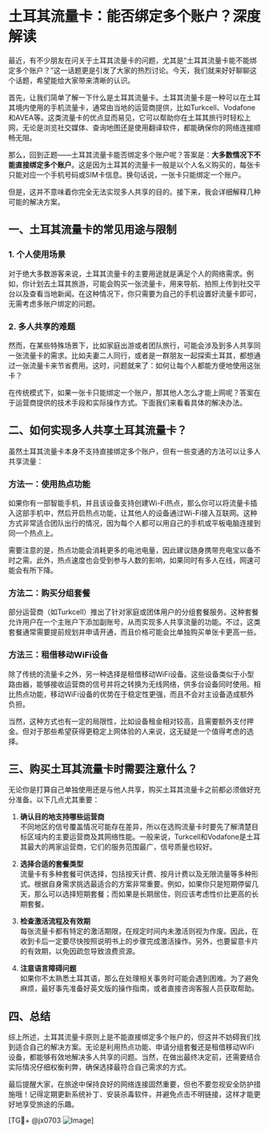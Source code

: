 # 土耳其流量卡：能否绑定多个账户？深度解读

最近，有不少朋友在问关于土耳其流量卡的问题，尤其是“土耳其流量卡能不能绑定多个账户？”这一话题更是引发了大家的热烈讨论。今天，我们就来好好聊聊这个话题，希望能给大家带来清晰的认识。

首先，让我们简单了解一下什么是土耳其流量卡。土耳其流量卡是一种可以在土耳其境内使用的手机流量卡，通常由当地的运营商提供，比如Turkcell、Vodafone和AVEA等。这类流量卡的优点显而易见，它可以帮助你在土耳其旅行时轻松上网，无论是浏览社交媒体、查询地图还是使用翻译软件，都能确保你的网络连接顺畅无阻。

那么，回到正题——土耳其流量卡能否绑定多个账户呢？答案是：**大多数情况下不能直接绑定多个账户**。这是因为土耳其的流量卡一般是以个人名义购买的，每张卡只能对应一个手机号码或SIM卡信息。换句话说，一张卡只能绑定一个账户。

但是，这并不意味着你完全无法实现多人共享的目的。接下来，我会详细解释几种可能的解决方案。

## 一、土耳其流量卡的常见用途与限制

### 1. 个人使用场景
对于绝大多数游客来说，土耳其流量卡的主要用途就是满足个人的网络需求。例如，你计划去土耳其旅游，可能会购买一张流量卡，用来导航、拍照上传到社交平台以及查看当地新闻。在这种情况下，你只需要为自己的手机设置好流量卡即可，无需考虑多账户绑定的问题。

### 2. 多人共享的难题
然而，在某些特殊场景下，比如家庭出游或者团队旅行，可能会涉及到多人共享同一张流量卡的需求。比如夫妻二人同行，或者是一群朋友一起探索土耳其，都想通过一张流量卡来节省费用。这时，问题就来了：如何让每个人都能方便地使用这张卡？

在传统模式下，如果一张卡只能绑定一个账户，那其他人怎么才能上网呢？答案在于运营商提供的技术手段和实际操作方式。下面我们来看看具体的解决办法。

## 二、如何实现多人共享土耳其流量卡？

虽然土耳其流量卡本身不支持直接绑定多个账户，但有一些变通的方法可以让多人共享流量：

### 方法一：使用热点功能
如果你有一部智能手机，并且该设备支持创建Wi-Fi热点，那么你可以将流量卡插入这部手机中，然后开启热点功能，让其他人的设备通过Wi-Fi接入互联网。这种方式非常适合团队出行的情况，因为每个人都可以用自己的手机或平板电脑连接到同一个热点上。

需要注意的是，热点功能会消耗更多的电池电量，因此建议随身携带充电宝以备不时之需。此外，热点速度也会受到参与人数的影响，如果同时有多人在线，网速可能会有所下降。

### 方法二：购买分组套餐
部分运营商（如Turkcell）推出了针对家庭或团体用户的分组套餐服务。这种套餐允许用户在一个主账户下添加副账号，从而实现多人共享流量的功能。不过，这类套餐通常需要提前规划并申请开通，而且价格可能会比单独购买单张卡更高一些。

### 方法三：租借移动WiFi设备
除了传统的流量卡之外，另一种选择是租借移动WiFi设备。这些设备类似于小型路由器，能够接收运营商的信号并将之转换为无线网络，供多台设备同时使用。相比热点功能，移动WiFi设备的优势在于稳定性更强，而且不会对主设备造成额外负担。

当然，这种方式也有一定的局限性，比如设备租金相对较高，且需要额外支付押金。但对于那些希望获得更稳定上网体验的人来说，这无疑是一个值得考虑的选择。

## 三、购买土耳其流量卡时需要注意什么？

无论你是打算自己单独使用还是与他人共享，购买土耳其流量卡之前都必须做好充分准备。以下几点尤其重要：

1. **确认目的地支持哪些运营商**  
   不同地区的信号覆盖情况可能存在差异，所以在选购流量卡时要先了解清楚目标区域内的主要运营商及其网络性能。一般来说，Turkcell和Vodafone是土耳其最大的两家运营商，它们的服务范围最广，信号质量也较好。

2. **选择合适的套餐类型**  
   流量卡有多种套餐可供选择，包括按天计费、按月计费以及无限流量等多种形式。根据自身需求挑选最适合的方案非常重要。例如，如果你只是短期停留几天，那么可以选择短期套餐；而如果是长期居住，则应该考虑性价比更高的长期套餐。

3. **检查激活流程及有效期**  
   每张流量卡都有特定的激活期限，在规定时间内未激活则视为作废。因此，在收到卡后一定要尽快按照说明书上的步骤完成激活操作。另外，也要留意卡片的有效期，以免因疏忽导致浪费资源。

4. **注意语言障碍问题**  
   如果你不太熟悉土耳其语，那么在处理相关事务时可能会遇到困难。为了避免麻烦，最好事先准备好英文版的操作指南，或者直接咨询客服人员获取帮助。

## 四、总结

综上所述，土耳其流量卡原则上是不能直接绑定多个账户的，但这并不妨碍我们找到适合自己的解决方案。无论是利用热点功能、申请分组套餐还是租借移动WiFi设备，都能够有效地解决多人共享的问题。当然，在做出最终决定前，还需要结合实际情况仔细权衡利弊，确保选择最符合自己需求的方式。

最后提醒大家，在旅途中保持良好的网络连接固然重要，但也不要忽视安全防护措施哦！记得定期更新系统补丁、安装杀毒软件，并避免点击不明链接，这样才能更好地享受旅途的乐趣。

[TG💪+ @jx0703 ![Image](https://github.com/user-attachments/assets/dbca1d08-cadb-493c-b0ec-ad6f7a83f270)]